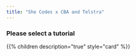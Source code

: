```yaml
---
title: "She Codes x CBA and Telstra"
---
```


<link rel="stylesheet" href="/css/home-page-emojis.css">

<div class="home-page">

### Please select a tutorial

{{% children description="true" style="card" %}}

</div>